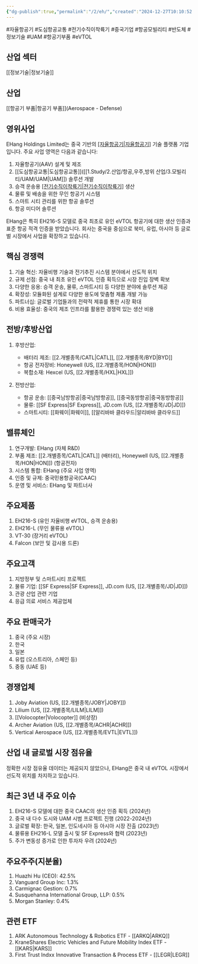 ```yaml
---
{"dg-publish":true,"permalink":"/2/eh/","created":"2024-12-27T10:10:52.849+09:00","updated":"2025-06-03T20:05:58.872+09:00"}
---
```


#자율항공기 #도심항공교통 #전기수직이착륙기 #중국기업 #항공모빌리티 #반도체 #정보기술 #UAM #항공기부품 #eVTOL

## 산업 섹터

[[정보기술\|정보기술]]

## 산업

[[항공기 부품\|항공기 부품]](Aerospace - Defense)

## 영위사업

EHang Holdings Limited는 중국 기반의 [[자율항공기\|자율항공기]]([[AAV\|AAV]]) 기술 플랫폼 기업입니다. 주요 사업 영역은 다음과 같습니다:

1. 자율항공기(AAV) 설계 및 제조
2. [[도심항공교통\|도심항공교통]]([[1.Study/2.산업/항공,우주,방위 산업/3.모빌리티/UAM/UAM\|UAM]]) 솔루션 개발
3. 승객 운송용 [[전기수직이착륙기\|전기수직이착륙기]]([[eVTOL\|eVTOL]]) 생산
4. 물류 및 배송을 위한 무인 항공기 시스템
5. 스마트 시티 관리를 위한 항공 솔루션
6. 항공 미디어 솔루션

EHang은 특히 EH216-S 모델로 중국 최초로 유인 eVTOL 항공기에 대한 생산 인증과 표준 항공 적격 인증을 받았습니다. 회사는 중국을 중심으로 북미, 유럽, 아시아 등 글로벌 시장에서 사업을 확장하고 있습니다.

## 핵심 경쟁력

1. 기술 혁신: 자율비행 기술과 전기추진 시스템 분야에서 선도적 위치
2. 규제 선점: 중국 내 최초 유인 eVTOL 인증 획득으로 시장 진입 장벽 확보
3. 다양한 응용: 승객 운송, 물류, 스마트시티 등 다양한 분야에 솔루션 제공
4. 확장성: 모듈화된 설계로 다양한 용도에 맞춤형 제품 개발 가능
5. 파트너십: 글로벌 기업들과의 전략적 제휴를 통한 시장 확대
6. 비용 효율성: 중국의 제조 인프라를 활용한 경쟁력 있는 생산 비용

## 전방/후방산업

1. 후방산업:
    
    - 배터리 제조: [[2.개별종목/CATL\|CATL]], [[2.개별종목/BYD\|BYD]]
    - 항공 전자장비: Honeywell (US, [[2.개별종목/HON\|HON]])
    - 복합소재: Hexcel (US, [[2.개별종목/HXL\|HXL]])
    
2. 전방산업:
    
    - 항공 운송: [[중국남방항공\|중국남방항공]], [[중국동방항공\|중국동방항공]]
    - 물류: [[SF Express\|SF Express]], JD.com (US, [[2.개별종목/JD\|JD]])
    - 스마트시티: [[화웨이\|화웨이]], [[알리바바 클라우드\|알리바바 클라우드]]
    

## 밸류체인

1. 연구개발: EHang (자체 R&D)
2. 부품 제조: [[2.개별종목/CATL\|CATL]] (배터리), Honeywell (US, [[2.개별종목/HON\|HON]]) (항공전자)
3. 시스템 통합: EHang (주요 사업 영역)
4. 인증 및 규제: 중국민용항공국(CAAC)
5. 운영 및 서비스: EHang 및 파트너사

## 주요제품

1. EH216-S (유인 자율비행 eVTOL, 승객 운송용)
2. EH216-L (무인 물류용 eVTOL)
3. VT-30 (장거리 eVTOL)
4. Falcon (보안 및 감시용 드론)

## 주요고객

1. 지방정부 및 스마트시티 프로젝트
2. 물류 기업: [[SF Express\|SF Express]], JD.com (US, [[2.개별종목/JD\|JD]])
3. 관광 산업 관련 기업
4. 응급 의료 서비스 제공업체

## 주요 판매국가

1. 중국 (주요 시장)
2. 한국
3. 일본
4. 유럽 (오스트리아, 스페인 등)
5. 중동 (UAE 등)

## 경쟁업체

1. Joby Aviation (US, [[2.개별종목/JOBY\|JOBY]])
2. Lilium (US, [[2.개별종목/LILM\|LILM]])
3. [[Volocopter\|Volocopter]] (비상장)
4. Archer Aviation (US, [[2.개별종목/ACHR\|ACHR]])
5. Vertical Aerospace (US, [[2.개별종목/EVTL\|EVTL]])

## 산업 내 글로벌 시장 점유율

정확한 시장 점유율 데이터는 제공되지 않았으나, EHang은 중국 내 eVTOL 시장에서 선도적 위치를 차지하고 있습니다.

## 최근 3년 내 주요 이슈

1. EH216-S 모델에 대한 중국 CAAC의 생산 인증 획득 (2024년)
2. 중국 내 다수 도시와 UAM 시범 프로젝트 진행 (2022-2024년)
3. 글로벌 확장: 한국, 일본, 인도네시아 등 아시아 시장 진출 (2023년)
4. 물류용 EH216-L 모델 출시 및 SF Express와 협력 (2023년)
5. 주가 변동성 증가로 인한 투자자 우려 (2024년)

## 주요주주(지분율)

1. Huazhi Hu (CEO): 42.5%
2. Vanguard Group Inc: 1.3%
3. Carmignac Gestion: 0.7%
4. Susquehanna International Group, LLP: 0.5%
5. Morgan Stanley: 0.4%

## 관련 ETF

1. ARK Autonomous Technology & Robotics ETF - [[ARKQ\|ARKQ]]
2. KraneShares Electric Vehicles and Future Mobility Index ETF - [[KARS\|KARS]]
3. First Trust Indxx Innovative Transaction & Process ETF - [[LEGR\|LEGR]]